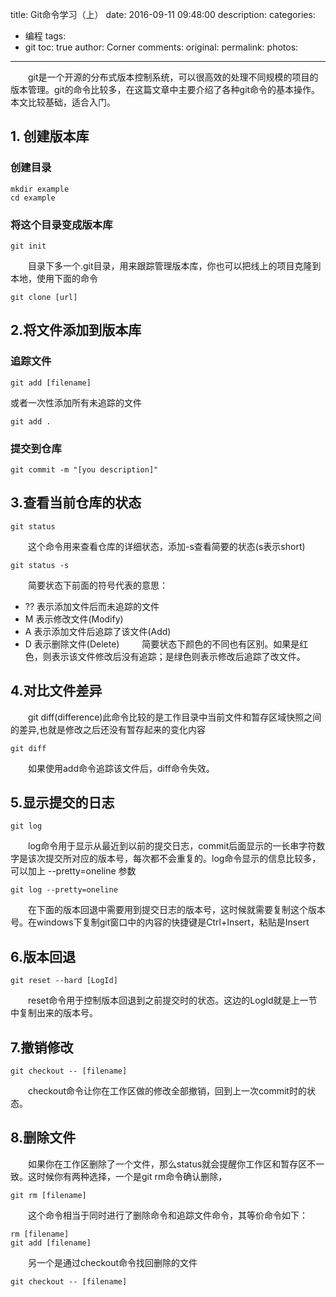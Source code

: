 title: Git命令学习（上）
date: 2016-09-11 09:48:00
description: 
categories:
- 编程
tags:
- git
toc: true
author: Corner
comments:
original:
permalink: 
photos:
---
　　git是一个开源的分布式版本控制系统，可以很高效的处理不同规模的项目的版本管理。git的命令比较多，在这篇文章中主要介绍了各种git命令的基本操作。本文比较基础，适合入门。
<!-- more -->


## 1. 创建版本库

### 创建目录

```
mkdir example
cd example
```

### 将这个目录变成版本库
```
git init
```
　　目录下多一个.git目录，用来跟踪管理版本库，你也可以把线上的项目克隆到本地，使用下面的命令

```
git clone [url]
```

## 2.将文件添加到版本库

### 追踪文件
```
git add [filename]
```
或者一次性添加所有未追踪的文件
```
git add .
```
### 提交到仓库
```
git commit -m "[you description]"
```

## 3.查看当前仓库的状态

```
git status
```

　　这个命令用来查看仓库的详细状态，添加-s查看简要的状态(s表示short)

```
git status -s
```

　　简要状态下前面的符号代表的意思：

* ?? 表示添加文件后而未追踪的文件
* M 表示修改文件(Modify)
* A 表示添加文件后追踪了该文件(Add)
* D 表示删除文件(Delete)
　　
简要状态下颜色的不同也有区别。如果是红色，则表示该文件修改后没有追踪；是绿色则表示修改后追踪了改文件。

## 4.对比文件差异

　　git diff(difference)此命令比较的是工作目录中当前文件和暂存区域快照之间的差异,也就是修改之后还没有暂存起来的变化内容
```
git diff
```
　　如果使用add命令追踪该文件后，diff命令失效。

## 5.显示提交的日志
```
git log
```
　　log命令用于显示从最近到以前的提交日志，commit后面显示的一长串字符数字是该次提交所对应的版本号，每次都不会重复的。log命令显示的信息比较多，可以加上 --pretty=oneline 参数
```
git log --pretty=oneline
```
　　在下面的版本回退中需要用到提交日志的版本号，这时候就需要复制这个版本号。在windows下复制git窗口中的内容的快捷键是Ctrl+Insert，粘贴是Insert

## 6.版本回退
```
git reset --hard [LogId]
```
　　reset命令用于控制版本回退到之前提交时的状态。这边的LogId就是上一节中复制出来的版本号。

## 7.撤销修改
```
git checkout -- [filename]
```
　　checkout命令让你在工作区做的修改全部撤销，回到上一次commit时的状态。

## 8.删除文件
　　如果你在工作区删除了一个文件，那么status就会提醒你工作区和暂存区不一致。这时候你有两种选择，一个是git rm命令确认删除，
```
git rm [filename]
```
　　这个命令相当于同时进行了删除命令和追踪文件命令，其等价命令如下：
```
rm [filename]
git add [filename]
```
　　另一个是通过checkout命令找回删除的文件
```
git checkout -- [filename]
```
